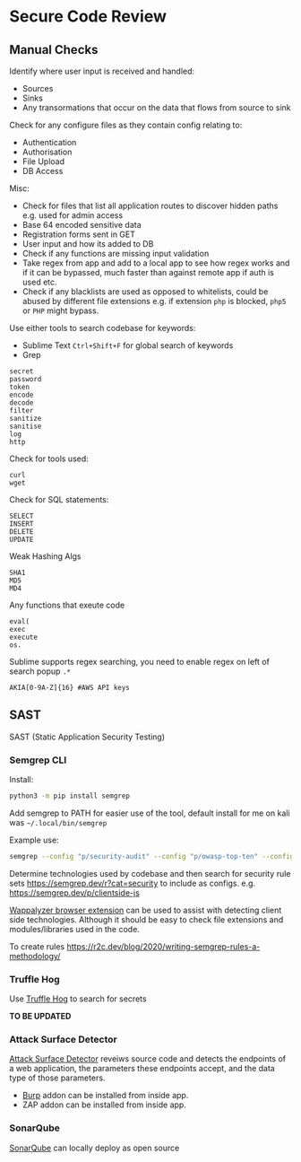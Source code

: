 # Secure Code Review
## Manual Checks
Identify where user input is received and handled:
- Sources
- Sinks
- Any transormations that occur on the data that flows from source to sink

Check for any configure files as they contain config relating to:
- Authentication
- Authorisation
- File Upload
- DB Access

Misc:
- Check for files that list all application routes to discover hidden paths e.g. used for admin access
- Base 64 encoded sensitive data
- Registration forms sent in GET
- User input and how its added to DB
- Check if any functions are missing input validation
- Take regex from app and add to a local app to see how regex works and if it can be bypassed, much faster than against remote app if auth is used etc. 
- Check if any blacklists are used as opposed to whitelists, could be abused by different file extensions e.g. if extension `php` is blocked, `php5` or `PHP` might bypass.

Use either tools to search codebase for keywords:
- Sublime Text `Ctrl+Shift+F` for global search of keywords
- Grep
```
secret
password
token
encode
decode
filter
sanitize
sanitise
log
http
```

Check for tools used:
```
curl
wget
```

Check for SQL statements:
```
SELECT
INSERT
DELETE
UPDATE
```

Weak Hashing Algs
```
SHA1
MD5
MD4
```

Any functions that exeute code
```
eval(
exec
execute
os.
```

Sublime supports regex searching, you need to enable regex on left of search popup `.*`
```
AKIA[0-9A-Z]{16} #AWS API keys 
```

## SAST
SAST (Static Application Security Testing)

### Semgrep CLI 
Install:
```bash
python3 -m pip install semgrep
```

Add semgrep to PATH for easier use of the tool, default install for me on kali was `~/.local/bin/semgrep`

Example use:
```bash
semgrep --config "p/security-audit" --config "p/owasp-top-ten" --config "p/javascript" --metrics off -v -o output_file local_repo_folder_name
```

Determine technologies used by codebase and then search for security rule sets https://semgrep.dev/r?cat=security to include as configs. e.g. https://semgrep.dev/p/clientside-js 

[Wappalyzer browser extension](https://www.wappalyzer.com/apps) can be used to assist with detecting client side technologies. Although it should be easy to check file extensions and modules/libraries used in the code.

To create rules https://r2c.dev/blog/2020/writing-semgrep-rules-a-methodology/ 

### Truffle Hog
Use [Truffle Hog](https://github.com/trufflesecurity/trufflehog) to search for secrets

**TO BE UPDATED**

### Attack Surface Detector
[Attack Surface Detector](https://owasp.org/www-project-attack-surface-detector/) reveiws source code and detects the endpoints of a web application, the parameters these endpoints accept, and the data type of those parameters.
- [Burp](https://portswigger.net/bappstore/47027b96525d4353aea5844781894fb1) addon can be installed from inside app.
- ZAP addon can be installed from inside app.

### SonarQube
[SonarQube](https://www.sonarqube.org/) can locally deploy as open source 
